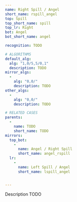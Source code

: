 ```yaml
---
name: Right Spill / Angel
short_name: rspill_angel
top: Spill
top_short_name: spill
top_lr: Right
bot: Angel
bot_short_name: angel

recognition: TODO

# ALGORITHMS
default_alg:
  alg: "1,0/5,5/0,1"
  description: TODO
mirror_algs:
  -
    alg: "0,0/"
    description: TODO
other_algs:
  -
    alg: "0,0/"
    description: TODO

# RELATED CASES
parents:
  -
    name: TODO
    short_name: TODO
mirrors:
  top_bot:
    -
      name: Angel / Right Spill
      short_name: angel_rspill
  lr:
    -
      name: Left Spill / Angel
      short_name: lspill_angel


---
```


Description TODO

